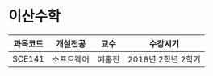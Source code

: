 # 이산수학

과목코드 | 개설전공 | 교수 | 수강시기 |
--------|---------|--------|---------|
SCE141 | 소프트웨어 | 예홍진 | 2018년 2학년 2학기 |
